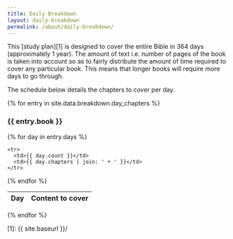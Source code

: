 ```yaml
---
title: Daily Breakdown
layout: daily-breakdown
permalink: /about/daily-breakdown/
---
```


This [study plan][1] is designed to cover the entire Bible in 364 days
(approximately 1 year). The amount of text i.e. number of pages of the book is
taken into account so as to fairly distribute the amount of time required to
cover any particular book. This means that longer books will require more days
to go through.

The schedule below details the chapters to cover per day.

{% for entry in site.data.breakdown.day_chapters %}
<h3>{{ entry.book }}</h3>

<table>
  <thead>
    <tr>
      <th>Day</th>
      <th>Content to cover</th>
    </tr>
  </thead>
  <tbody>
  {% for day in entry.days %}

    <tr>
      <td>{{ day.count }}</td>
      <td>{{ day.chapters | join: ' • ' }}</td>
    </tr>

  {% endfor %}
  </tbody>
</table>

{% endfor %}

[1]: {{ site.baseurl }}/
